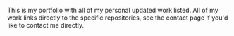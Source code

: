 This is my portfolio with all of my personal updated work listed. All of my work links directly to the specific repositories, see the contact page if you'd like to contact me directly.